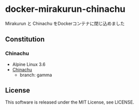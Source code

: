 # docker-mirakurun-chinachu
Mirakurun と Chinachu をDockerコンテナに閉じ込めました

## Constitution
### Chinachu
- Alpine Linux 3.6
- [Chinachu](https://github.com/kanreisa/Chinachu)
  - branch: gamma

## License
This software is released under the MIT License, see LICENSE.
